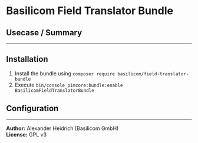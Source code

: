# Basilicom Field Translator Bundle

## Usecase / Summary

----------

## Installation
1. Install the bundle using ``composer require basilicom/field-translator-bundle``
2. Execute ``bin/console pimcore:bundle:enable BasilicomFieldTranslatorBundle``

## Configuration


----------

**Author:** Alexander Heidrich (Basilicom GmbH)  
**License:** GPL v3

